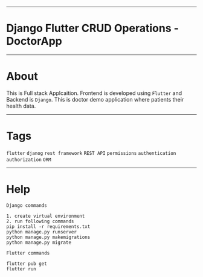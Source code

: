 
***
# Django Flutter CRUD Operations - DoctorApp

***
# About

This is Full stack Applcaition. Frontend is developed using `Flutter` and Backend is `Django`.
This is doctor demo application where patients their health data.

***
# Tags

`flutter` `djanog` `rest framework` `REST API` `permissions` `authentication` `authorization` `ORM`

***

# Help
```
Django commands

1. create virtual environment
2. run following commands
pip install -r requirements.txt
python manage.py runserver
python manage.py makemigrations
python manage.py migrate
```

```
Flutter commands

flutter pub get
flutter run
```
